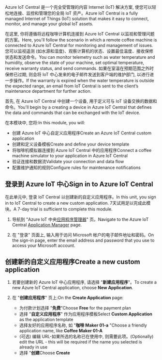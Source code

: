 <span data-ttu-id="fac0e-101">Azure IoT Central 是一个完全受管理的内容 Internet (IoT) 解决方案, 使您可以轻松地连接、监控和管理您的全局 IoT 资产。</span><span class="sxs-lookup"><span data-stu-id="fac0e-101">Azure IoT Central is a fully managed Internet of Things (IoT) solution that makes it easy to connect, monitor, and manage your global IoT assets.</span></span>

<span data-ttu-id="fac0e-102">在这里, 你将遵循将远程咖啡计算机连接到 Azure IoT Central 以监视和管理问题的方案。</span><span class="sxs-lookup"><span data-stu-id="fac0e-102">Here, you'll follow the scenario in which a remote coffee machine is connected to Azure IoT Central for monitoring and management of issues.</span></span> <span data-ttu-id="fac0e-103">您可以监视遥测 (如水源和湿度)、观察计算机的状态、设置最佳温度、接收保修状态和发送命令。</span><span class="sxs-lookup"><span data-stu-id="fac0e-103">You can monitor telemetry such as water temperature and humidity, observe the state of your machine, set optimal temperature, receive warranty status, and send commands.</span></span> <span data-ttu-id="fac0e-104">如果在室温在预期范围之外时保修已过期, 则会将 IoT 中心发来的电子邮件发送到客户端的维护部门, 以进行进一步操作。</span><span class="sxs-lookup"><span data-stu-id="fac0e-104">If the warranty is expired when the water temperature is outside the expected range, an email from IoT Central is sent to the client’s maintenance department for further action.</span></span>

<span data-ttu-id="fac0e-105">首先, 在 Azure IoT Central 中创建一个设备, 用于定义可与 IoT 设备交换的数据和命令。</span><span class="sxs-lookup"><span data-stu-id="fac0e-105">You'll begin by a creating a device in Azure IoT Central that defines the data and commands that can be exchanged with the IoT device.</span></span>

<span data-ttu-id="fac0e-106">在本模块中, 您将:</span><span class="sxs-lookup"><span data-stu-id="fac0e-106">In this module, you will:</span></span>
  - <span data-ttu-id="fac0e-107">创建 Azure IoT 中心自定义应用程序</span><span class="sxs-lookup"><span data-stu-id="fac0e-107">Create an Azure IoT Central custom application</span></span>
  - <span data-ttu-id="fac0e-108">创建和定义设备模板</span><span class="sxs-lookup"><span data-stu-id="fac0e-108">Create and define your device template</span></span>
  - <span data-ttu-id="fac0e-109">将咖啡机模拟器连接到 Azure IoT Central 中的应用程序</span><span class="sxs-lookup"><span data-stu-id="fac0e-109">Connect a coffee machine simulator to your application in Azure IoT Central</span></span>
  - <span data-ttu-id="fac0e-110">验证连接和数据流</span><span class="sxs-lookup"><span data-stu-id="fac0e-110">Validate your connection and data flow</span></span>
  - <span data-ttu-id="fac0e-111">配置维护通知的规则</span><span class="sxs-lookup"><span data-stu-id="fac0e-111">Configure rules for maintenance notifications</span></span>
 
## <a name="sign-in-to-azure-iot-central"></a><span data-ttu-id="fac0e-112">登录到 Azure IoT 中心</span><span class="sxs-lookup"><span data-stu-id="fac0e-112">Sign in to Azure IoT Central</span></span>
<span data-ttu-id="fac0e-113">在此单元中, 登录 IoT Central 以创建新的自定义应用程序。</span><span class="sxs-lookup"><span data-stu-id="fac0e-113">In this unit, you sign in to IoT Central to create a new custom application.</span></span> <span data-ttu-id="fac0e-114">7天试用足以完成此模块。</span><span class="sxs-lookup"><span data-stu-id="fac0e-114">A 7-day trial is sufficient to complete this module.</span></span> 

1. <span data-ttu-id="fac0e-115">导航到 "Azure IoT 中央[应用程序管理器](https://aka.ms/iotcentral?azure-portal=true)" 页。</span><span class="sxs-lookup"><span data-stu-id="fac0e-115">Navigate to the Azure IoT Central [Application Manager](https://aka.ms/iotcentral?azure-portal=true) page.</span></span> 

1. <span data-ttu-id="fac0e-116">在 "登录" 页面上, 输入用于访问 Microsoft 帐户的电子邮件地址和密码。</span><span class="sxs-lookup"><span data-stu-id="fac0e-116">On the sign-in page, enter the email address and password that you use to access your Microsoft account.</span></span>

## <a name="create-a-new-custom-application"></a><span data-ttu-id="fac0e-117">创建新的自定义应用程序</span><span class="sxs-lookup"><span data-stu-id="fac0e-117">Create a new custom application</span></span>

1. <span data-ttu-id="fac0e-118">若要创建新的 Azure IoT 中心应用程序, 请选择 "**新建应用程序**"。</span><span class="sxs-lookup"><span data-stu-id="fac0e-118">To create a new Azure IoT Central application, choose **New Application**.</span></span> 

1. <span data-ttu-id="fac0e-119">在 "**创建应用程序**" 页上:</span><span class="sxs-lookup"><span data-stu-id="fac0e-119">On the **Create Application** page:</span></span> 
    * <span data-ttu-id="fac0e-120">为付款计划选择 "**免费**"</span><span class="sxs-lookup"><span data-stu-id="fac0e-120">Choose **Free** for the payment plan</span></span>
    * <span data-ttu-id="fac0e-121">选择 "**自定义应用程序**" 作为应用程序模板</span><span class="sxs-lookup"><span data-stu-id="fac0e-121">Select **Custom Application** as the application template</span></span>
    * <span data-ttu-id="fac0e-122">选择友好的应用程序名称, 如 "**咖啡 Maker 01-a** "</span><span class="sxs-lookup"><span data-stu-id="fac0e-122">Choose a friendly application name, like **Coffee Maker 01-A**</span></span>
    * <span data-ttu-id="fac0e-123">(可选) 编辑 URL-如果所选的名称已在使用中, 则需要此项。</span><span class="sxs-lookup"><span data-stu-id="fac0e-123">(Optionally) edit the URL - this will be required if the name you selected is already in use</span></span>
    * <span data-ttu-id="fac0e-124">选择 "**创建**</span><span class="sxs-lookup"><span data-stu-id="fac0e-124">Choose **Create**</span></span>
